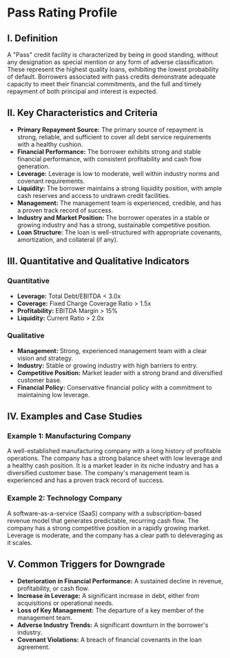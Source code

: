 # Pass Rating Profile

## I. Definition

A "Pass" credit facility is characterized by being in good standing, without any designation as special mention or any form of adverse classification. These represent the highest quality loans, exhibiting the lowest probability of default. Borrowers associated with pass credits demonstrate adequate capacity to meet their financial commitments, and the full and timely repayment of both principal and interest is expected.

## II. Key Characteristics and Criteria

- **Primary Repayment Source:** The primary source of repayment is strong, reliable, and sufficient to cover all debt service requirements with a healthy cushion.
- **Financial Performance:** The borrower exhibits strong and stable financial performance, with consistent profitability and cash flow generation.
- **Leverage:** Leverage is low to moderate, well within industry norms and covenant requirements.
- **Liquidity:** The borrower maintains a strong liquidity position, with ample cash reserves and access to undrawn credit facilities.
- **Management:** The management team is experienced, credible, and has a proven track record of success.
- **Industry and Market Position:** The borrower operates in a stable or growing industry and has a strong, sustainable competitive position.
- **Loan Structure:** The loan is well-structured with appropriate covenants, amortization, and collateral (if any).

## III. Quantitative and Qualitative Indicators

### Quantitative
- **Leverage:** Total Debt/EBITDA < 3.0x
- **Coverage:** Fixed Charge Coverage Ratio > 1.5x
- **Profitability:** EBITDA Margin > 15%
- **Liquidity:** Current Ratio > 2.0x

### Qualitative
- **Management:** Strong, experienced management team with a clear vision and strategy.
- **Industry:** Stable or growing industry with high barriers to entry.
- **Competitive Position:** Market leader with a strong brand and diversified customer base.
- **Financial Policy:** Conservative financial policy with a commitment to maintaining low leverage.

## IV. Examples and Case Studies

### Example 1: Manufacturing Company
A well-established manufacturing company with a long history of profitable operations. The company has a strong balance sheet with low leverage and a healthy cash position. It is a market leader in its niche industry and has a diversified customer base. The company's management team is experienced and has a proven track record of success.

### Example 2: Technology Company
A software-as-a-service (SaaS) company with a subscription-based revenue model that generates predictable, recurring cash flow. The company has a strong competitive position in a rapidly growing market. Leverage is moderate, and the company has a clear path to deleveraging as it scales.

## V. Common Triggers for Downgrade

- **Deterioration in Financial Performance:** A sustained decline in revenue, profitability, or cash flow.
- **Increase in Leverage:** A significant increase in debt, either from acquisitions or operational needs.
- **Loss of Key Management:** The departure of a key member of the management team.
- **Adverse Industry Trends:** A significant downturn in the borrower's industry.
- **Covenant Violations:** A breach of financial covenants in the loan agreement.
